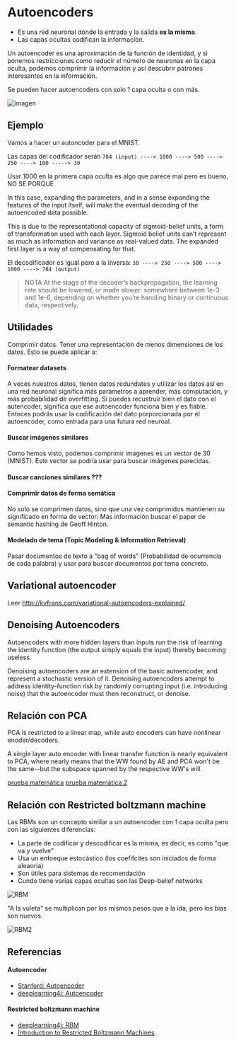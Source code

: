 # Autoencoders

* Es una red neuronal donde la entrada y la salida **es la misma**.
* Las capas ocultas codifican la información.

Un autoencoder es una aproximación de la función de identidad, y si ponemos restricciones como reducir el número de neuronas en la capa oculta, podemos comprimir la información y así descubrir patrones interesantes en la información.

Se pueden hacer autoencoders con solo 1 capa oculta o con más.

![imagen](https://deeplearning4j.org/img/deep_autoencoder.png)

## Ejemplo

Vamos a hacer un autoncoder para el MNIST.

Las capas del codificador serán `784 (input) ----> 1000 ----> 500 ----> 250 ----> 100 -----> 30`

Usar 1000 en la primera capa oculta es algo que parece mal pero es bueno, NO SE PORQUE

In this case, expanding the parameters, and in a sense expanding the features of the input itself, will make the eventual decoding of the autoencoded data possible.

This is due to the representational capacity of sigmoid-belief units, a form of transformation used with each layer. Sigmoid belief units can’t represent as much as information and variance as real-valued data. The expanded first layer is a way of compensating for that.

El decodificador es igual pero a la inversa: `30 ----> 250 ----> 500 ----> 1000 ----> 784 (output)`

> NOTA
> At the stage of the decoder’s backpropagation, the learning rate should be lowered, or made slower: somewhere between 1e-3 and 1e-6, depending on whether you’re handling binary or continuous data, respectively.


## Utilidades

Comprimir datos. Tener una representación de menos dimensiones de los datos. Esto se puede aplicar a:

#### Formatear datasets

A veces nuestros datos, tienen datos redundates y utilizar los datos así en una red neuronal significa más parametros a aprender, más computación, y más probabilidad de overfitting. Si puedes recustruir bien el dato con el autencoder, significa que ese autoencoder funciona bien y es fiable. Entoces podrás usar la codificación del dato porporcionada por el autoencoder, como entrada para una futura red neuroal.

#### Buscar imágenes similares

Como hemos visto, podemos comprimir imagenes es un vector de 30 (MNIST). Este vector se podría usar para buscar imágenes parecidas.

#### Buscar canciones similares ???

#### Comprimir datos de forma semática

No solo se comprimen datos, sino que una vez comprimidos mantienen su significado en forma de vector: Más información buscar el paper de semantic hashing de Geoff Hinton.

#### Modelado de tema (Topic Modeling & Information Retrieval)

Pasar documentos de texto a "bag of words" (Probabilidad de ocurrencia de cada palabra) y usar para buscar documentos por tema concreto.

## Variational autoencoder

Leer http://kvfrans.com/variational-autoencoders-explained/

## Denoising Autoencoders

Autoencoders with more hidden layers than inputs run the risk of learning the identity function (the output simply equals the input) thereby becoming useless.

Denoising autoencoders are an extension of the basic autoencoder, and represent a stochastic version of it. Denoising autoencoders attempt to address identity-function risk by randomly corrupting input (i.e. introducing noise) that the autoencoder must then reconstruct, or denoise.

## Relación con PCA

PCA is restricted to a linear map, while auto encoders can have nonlinear enoder/decoders.

A single layer auto encoder with linear transfer function is nearly equivalent to PCA, where nearly means that the WW found by AE and PCA won't be the same--but the subspace spanned by the respective WW's will.

[prueba matemática](https://www.quora.com/How-is-a-linear-autoencoder-equal-to-PCA)
[prueba matemática 2](https://pvirie.wordpress.com/2016/03/29/linear-autoencoders-do-pca/)


## Relación con Restricted boltzmann machine

Las RBMs son un concepto similar a un autoencoder con 1 capa oculta pero con las siguientes diferencias:

* La parte de codificar y descodificar es la misma, es decir, es como "que va y vuelve"
* Usa un enfoeque estocástico (los coefifcites son iniciados de forma aleaoria)
* Son útiles para sistemas de recomendación
* Cundo tiene varias capas ocultas son las Deep-belief networks

![RBM](https://deeplearning4j.org/img/multiple_hidden_layers_RBM.png)

"A la vuleta" se multiplican por los mismos pesos que a la ida, pero los bias son nuevos.

![RBM2](https://deeplearning4j.org/img/reconstruction_RBM.png)

## Referencias

#### Autoencoder
* [Stanford: Autoencoder](http://ufldl.stanford.edu/tutorial/unsupervised/Autoencoders/)
* [deeplearning4j: Autoencoder](https://deeplearning4j.org/deepautoencoder)

#### Restricted boltzmann machine
* [deeplearning4j: RBM](https://deeplearning4j.org/restrictedboltzmannmachine)
* [Introduction to Restricted Boltzmann Machines](http://blog.echen.me/2011/07/18/introduction-to-restricted-boltzmann-machines/)
